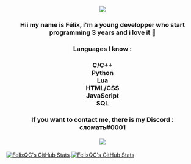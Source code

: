<p align="center">
   <img src="https://media2.giphy.com/media/XBFtHsPBAQ3MC4nghZ/giphy.gif">
  <br>
  <h3 align="center">Hii my name is Félix, i'm a young developper who start programming 3 years and i love it 💖</h3>
</p>

<h3 align="center">Languages I know :</h3>

<h3 align="center">
  <b>C/C++</b><br>
  <b>Python</b><br>
  <b>Lua</b><br>
  <b>HTML/CSS</b><br>
  <b>JavaScript</b><br>
  <b>SQL</b><br>
</h2>

<h3 align="center">
  <b>If you want to contact me, there is my Discord :</b><br>
  <b>сломать#0001</b>
  <br>
  <br>
  <img src="https://media3.giphy.com/media/UUzJAaevKqEtfSx9e6/giphy.gif">
</h3>

<a href="https://github.com/Felix-QC">
  <img align="center" src="https://github-readme-stats.vercel.app/api?username=Felix-QC&show_icons=true&line_height=27&count_private=true&title_color=black&text_color=black&icon_color=black&bg_color=" alt="FelixQC's GitHub Stats" />
</a>

<a href="https://github.com/Felix-QC">
  <img align="center" src="https://github-readme-stats.vercel.app/api/top-langs/?username=Felix-QC&layout=compact" alt="FelixQC's GitHub Stats"/>
</a>
